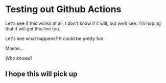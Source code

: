 # Testing out Github Actions
Let's see if this works at all. I don't know if it will, but we'll see. I'm hoping that it will get this line too.

Let's see what happens? It could be pretty fun.

Maybe...

_Who knows_?

## I hope this will pick up